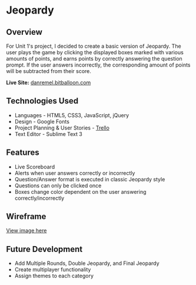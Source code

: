 # Jeopardy

## Overview

For Unit 1's project, I decided to create a basic version of Jeopardy. The user plays the game by clicking the displayed boxes marked with various amounts of points, and earns points by correctly answering the question prompt. If the user answers incorrectly, the corresponding amount of points will be subtracted from their score.

**Live Site:** [danremel.bitballoon.com](danremel.bitballoon.com)

## Technologies Used

* Languages - HTML5, CSS3, JavaScript, jQuery
* Design - Google Fonts
* Project Planning & User Stories - [Trello](https://trello.com/b/EhQsjl1S/wdi-project-jeopardy)
* Text Editor - Sublime Text 3

## Features
* Live Scoreboard
* Alerts when user answers correctly or incorrectly
* Question/Answer format is executed in classic Jeopardy style
* Questions can only be clicked once
* Boxes change color dependent on the user answering correctly/incorrectly

## Wireframe

[View image here](https://drive.google.com/file/d/0B9FkkELOepMtZVVIcVg0SUZndlZvUzJERjBiNmhWWnV6Njdv/view?usp=sharing)

## Future Development

* Add Multiple Rounds, Double Jeopardy, and Final Jeopardy
* Create multiplayer functionality
* Assign themes to each category